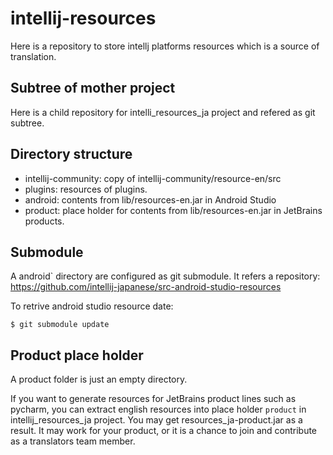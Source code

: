 # intellij-resources

Here is a repository to store intellj platforms resources which is a source of translation.

## Subtree of mother project

Here is a child repository for intelli_resources_ja project and refered as git subtree.

## Directory structure

* intellij-community: copy of intellij-community/resource-en/src
* plugins: resources of plugins.
* android: contents from lib/resources-en.jar in Android Studio
* product: place holder for contents from lib/resources-en.jar in JetBrains products.


## Submodule

A android` directory are configured as git submodule.
It refers a repository: https://github.com/intellij-japanese/src-android-studio-resources

To retrive android studio resource date:

``
$ git submodule update
``

## Product place holder

A product folder is just an empty directory.

If you want to generate resources for JetBrains product lines such as pycharm,
you can extract english resources into place holder `product` in intellij_resources_ja
project. You may get resources_ja-product.jar as a result.
It may work for your product,  or it is a chance to join and contribute
as a translators team member.
